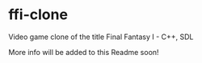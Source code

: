 # ffi-clone
Video game clone of the title Final Fantasy I - C++, SDL

More info will be added to this Readme soon!
